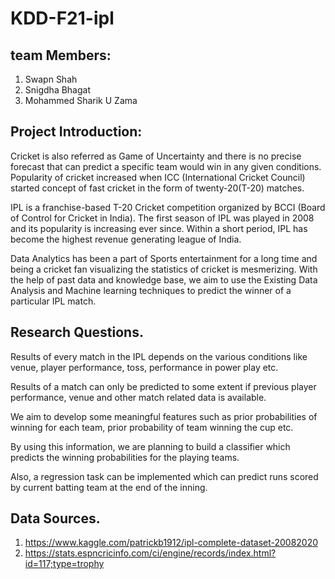 # KDD-F21-ipl

## team Members:
1) Swapn Shah
2) Snigdha Bhagat 
3) Mohammed Sharik U Zama

## Project Introduction:

Cricket is also referred as Game of Uncertainty and there is no precise forecast that can predict a specific team would win in any given conditions. Popularity of cricket increased when ICC (International Cricket Council) started concept of fast cricket in the form of twenty-20(T-20) matches. 

IPL is a franchise-based T-20 Cricket competition organized by BCCI (Board of Control for Cricket in India). The first season of IPL was played in 2008 and its popularity is increasing ever since. Within a short period, IPL has become the highest revenue generating league of India.

Data Analytics has been a part of Sports entertainment for a long time and being a cricket fan visualizing the statistics of cricket is mesmerizing. With the help of past data and knowledge base, we aim to use the Existing Data Analysis and Machine learning techniques to predict the winner of a particular IPL match.

## Research Questions.

Results of every match in the IPL depends on the various conditions like venue, player performance, toss, performance in power play etc.

Results of a match can only be predicted to some extent if previous player performance, venue and 
other match related data is available.

We aim to develop some meaningful features such as prior probabilities of winning for each team, prior probability of team winning the cup etc. 

By using this information, we are planning to build a classifier which predicts the winning probabilities for the playing teams.

Also, a regression task can be implemented which can predict runs scored by current batting team at the end of the inning.

## Data Sources. 
1) https://www.kaggle.com/patrickb1912/ipl-complete-dataset-20082020
2) https://stats.espncricinfo.com/ci/engine/records/index.html?id=117;type=trophy
